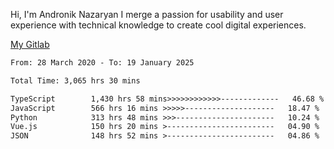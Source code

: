 Hi, I'm Andronik Nazaryan
I merge a passion for usability and user experience with technical knowledge to create cool digital experiences.

[My Gitlab](https://gitlab.com/anridev24)

<!--START_SECTION:waka-->

```txt
From: 28 March 2020 - To: 19 January 2025

Total Time: 3,065 hrs 30 mins

TypeScript        1,430 hrs 58 mins>>>>>>>>>>>>-------------   46.68 %
JavaScript        566 hrs 16 mins >>>>>--------------------   18.47 %
Python            313 hrs 48 mins >>>----------------------   10.24 %
Vue.js            150 hrs 20 mins >------------------------   04.90 %
JSON              148 hrs 52 mins >------------------------   04.86 %
```

<!--END_SECTION:waka-->
